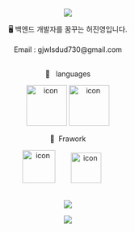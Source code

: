<br>
<p align="center">
<img src="https://capsule-render.vercel.app/api?&type=waving&color=timeAuto&height=180&section=header&text=Jin-Young-Hub&fontSize=50&animation=fadeIn&fontAlignY=45" />
  </p>

<div align='center'> 🖥 백엔드 개발자를 꿈꾸는 허진영입니다.</div>
<br>
<div align='center'> Email : gjwlsdud730@gmail.com</div>
<br>
<p align="center">
🍚&nbsp&nbsp&nbsplanguages
  </p>
<p align="center">
<img alt= "icon" wide="80" height="80" src ="https://techstack-generator.vercel.app/java-icon.svg">
<img alt= "icon" wide="80" height="80" src ="https://techstack-generator.vercel.app/python-icon.svg">
  </p>
 <p align="center">
🍱&nbsp&nbspFrawork
  </p>
<p align="center">
<img alt= "icon" wide="65" height="65" src ="https://spring.io/img/spring.svg">
  &nbsp&nbsp&nbsp&nbsp&nbsp&nbsp
<img alt= "icon" wide="60" height="60" src ="https://techstack-generator.vercel.app/django-icon.svg">
&nbsp
&nbsp
&nbsp
  

<br>
<br>
<p align="center">
<img src="https://hits.seeyoufarm.com/api/count/incr/badge.svg?url=https%3A%2F%2Fgithub.com%2Fyukina1418%2Fhit-counter&count_bg=%2321A03A&title_bg=%23555555&icon=&icon_color=%23E7E7E7&title=hits&edge_flat=false" />
</p>

<p align="center">
<img src="https://capsule-render.vercel.app/api?type=waving&color=auto&height=100&section=footer" />
  </p>

